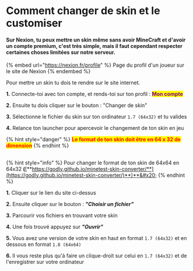 # Comment changer de skin et le customiser

#### Sur Nexion, tu peux mettre un skin même sans avoir MineCraft et d'avoir un compte premium, c'est très simple, mais il faut cependant respecter certaines choses limitées sur notre serveur.&#x20;

{% embed url="https://nexion.fr/profile" %}
Page du profil d'un joueur sur le site de Nexion
{% endembed %}

Pour mettre un skin tu dois te rendre sur le site internet.&#x20;

**1.** Connecte-toi avec ton compte, et rends-toi sur ton profil : <mark style="color:purple;">**Mon compte**</mark>

**2.** Ensuite tu dois cliquer sur le bouton : "Changer de skin"&#x20;

**3.** Sélectionne le fichier du skin sur ton ordinateur `1.7 (64x32)` et tu valides&#x20;

**4.** Relance ton launcher pour apercevoir le changement de ton skin en jeu

{% hint style="danger" %}
<mark style="color:red;">**Le format de ton skin doit être en 64 x 32 de dimension**</mark>
{% endhint %}

##

{% hint style="info" %}
Pour changer le format de ton skin de 64x64 en 64x32 **(**[**https://godly.github.io/minetest-skin-converter/**](https://godly.github.io/minetest-skin-converter/)**)**&#x20;
{% endhint %}

**1.** Cliquer sur le lien du site ci-dessus

**2.** Ensuite cliquer sur le bouton : _**"Choisir un fichier"**_&#x20;

**3.** Parcourir vos fichiers en trouvant votre skin&#x20;

**4.** Une fois trouvé appuyez sur _**"Ouvrir"**_&#x20;

**5.** Vous avez une version de votre skin en haut en format `1.7 (64x32)` et en dessous en format `1.8 (64x64)`&#x20;

**6.** Il vous reste plus qu'à faire un clique-droit sur celui en `1.7 (64x32)` et de l'enregistrer sur votre ordinateur
